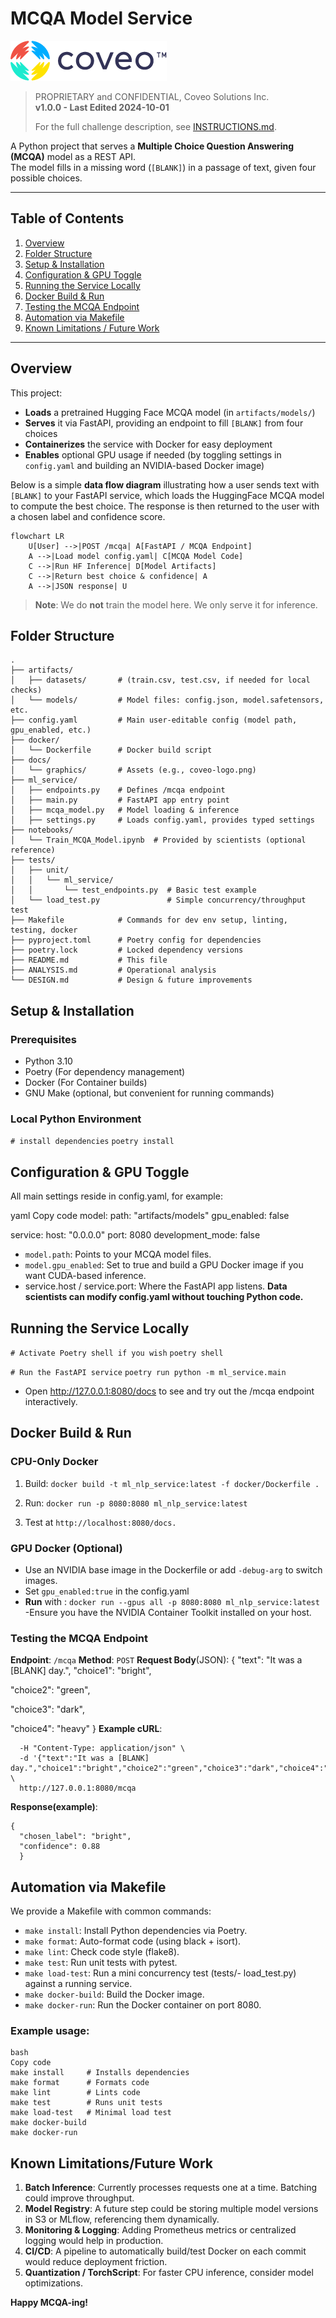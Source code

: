 # MCQA Model Service

![Coveo Logo](docs/graphics/coveo-logo.png "Coveo Logo")

> PROPRIETARY and CONFIDENTIAL, Coveo Solutions Inc.  
> **v1.0.0 - Last Edited 2024-10-01**  
>  
> For the full challenge description, see [INSTRUCTIONS.md](INSTRUCTIONS.md).

A Python project that serves a **Multiple Choice Question Answering (MCQA)** model as a REST API.  
The model fills in a missing word (`[BLANK]`) in a passage of text, given four possible choices.

---

## Table of Contents

1. [Overview](#overview)  
2. [Folder Structure](#folder-structure)  
3. [Setup & Installation](#setup--installation)  
4. [Configuration & GPU Toggle](#configuration--gpu-toggle)  
5. [Running the Service Locally](#running-the-service-locally)  
6. [Docker Build & Run](#docker-build--run)  
7. [Testing the MCQA Endpoint](#testing-the-mcqa-endpoint)  
8. [Automation via Makefile](#automation-via-makefile)  
9. [Known Limitations / Future Work](#known-limitations--future-work)

---

## Overview

This project:

- **Loads** a pretrained Hugging Face MCQA model (in `artifacts/models/`)  
- **Serves** it via FastAPI, providing an endpoint to fill `[BLANK]` from four choices  
- **Containerizes** the service with Docker for easy deployment  
- **Enables** optional GPU usage if needed (by toggling settings in `config.yaml` and building an NVIDIA-based Docker image)

Below is a simple **data flow diagram** illustrating how a user sends text with `[BLANK]` to your FastAPI service, which loads the HuggingFace MCQA model to compute the best choice. The response is then returned to the user with a chosen label and confidence score.

```mermaid
flowchart LR
    U[User] -->|POST /mcqa| A[FastAPI / MCQA Endpoint]
    A -->|Load model config.yaml| C[MCQA Model Code]
    C -->|Run HF Inference| D[Model Artifacts]
    C -->|Return best choice & confidence| A
    A -->|JSON response| U
```
> **Note**: We do **not** train the model here. We only serve it for inference.



## Folder Structure

```
.
├── artifacts/
│   ├── datasets/       # (train.csv, test.csv, if needed for local checks)
│   └── models/         # Model files: config.json, model.safetensors, etc.
├── config.yaml         # Main user-editable config (model path, gpu_enabled, etc.)
├── docker/
│   └── Dockerfile      # Docker build script
├── docs/
│   └── graphics/       # Assets (e.g., coveo-logo.png)
├── ml_service/
│   ├── endpoints.py    # Defines /mcqa endpoint
│   ├── main.py         # FastAPI app entry point
│   ├── mcqa_model.py   # Model loading & inference
│   ├── settings.py     # Loads config.yaml, provides typed settings
├── notebooks/
│   └── Train_MCQA_Model.ipynb  # Provided by scientists (optional reference)
├── tests/
│   ├── unit/
│   │   └── ml_service/
│   │       └── test_endpoints.py  # Basic test example
│   └── load_test.py               # Simple concurrency/throughput test
├── Makefile            # Commands for dev env setup, linting, testing, docker
├── pyproject.toml      # Poetry config for dependencies
├── poetry.lock         # Locked dependency versions
├── README.md           # This file
├── ANALYSIS.md         # Operational analysis
└── DESIGN.md           # Design & future improvements
```

## Setup & Installation
### Prerequisites 
- Python 3.10
- Poetry (For dependency management) 
- Docker (For Container builds)
- GNU Make (optional, but convenient for running commands)

### Local Python Environment
```# install dependencies```
```poetry install```

## Configuration & GPU Toggle
All main settings reside in config.yaml, for example:

yaml
Copy code
model:
  path: "artifacts/models"
  gpu_enabled: false

service:
  host: "0.0.0.0"
  port: 8080
  development_mode: false


- ```model.path```: Points to your MCQA model files.
- ```model.gpu_enabled```: Set to true and build a GPU Docker image if you want CUDA-based inference.
- service.host / service.port: Where the FastAPI app listens.
**Data scientists can modify config.yaml without touching Python code.**

## Running the Service Locally 
```# Activate Poetry shell if you wish```
```poetry shell```

```# Run the FastAPI service```
```poetry run python -m ml_service.main```

- Open http://127.0.0.1:8080/docs to see and try out the /mcqa endpoint interactively.


## Docker Build & Run 
### CPU-Only Docker
1. Build:
```docker build -t ml_nlp_service:latest -f docker/Dockerfile .```

2. Run:
```docker run -p 8080:8080 ml_nlp_service:latest```

3. Test at ```http://localhost:8080/docs.```

### GPU Docker (Optional)
- Use an NVIDIA base image in the Dockerfile or add ```-debug-arg``` to switch  images. 
- Set ```gpu_enabled:true``` in the config.yaml
- **Run** with :
```docker run --gpus all -p 8080:8080 ml_nlp_service:latest```
-Ensure you have the NVIDIA Container Toolkit installed on your host. 

### Testing the MCQA Endpoint 
**Endpoint**: ```/mcqa```
**Method**: ```POST```
**Request Body**(JSON):
{
  "text": "It was a [BLANK] day.",
  "choice1": "bright",

  "choice2": "green",
  
  "choice3": "dark",
  
  "choice4": "heavy"
}
**Example cURL**:
```curl -X POST \
  -H "Content-Type: application/json" \
  -d '{"text":"It was a [BLANK] day.","choice1":"bright","choice2":"green","choice3":"dark","choice4":"heavy"}' \
  http://127.0.0.1:8080/mcqa
```

**Response(example)**:
```
{
  "chosen_label": "bright",
  "confidence": 0.88 
  }
  ```
## Automation via Makefile
We provide a Makefile with common commands:

- ```make install```: Install Python dependencies via Poetry.
- ```make format```: Auto-format code (using black + isort).
- ```make lint```: Check code style (flake8).
- ```make test```: Run unit tests with pytest.
- ```make load-test```: Run a mini concurrency test (tests/- load_test.py) against a running service.
- ```make docker-build```: Build the Docker image.
- ```make docker-run```: Run the Docker container on port 8080.

### Example usage:
```
bash
Copy code
make install     # Installs dependencies
make format      # Formats code
make lint        # Lints code
make test        # Runs unit tests
make load-test   # Minimal load test
make docker-build
make docker-run
```

## Known Limitations/Future Work
1. **Batch Inference**: Currently processes requests one at a time. Batching could improve throughput.
2. **Model Registry**: A future step could be storing multiple model versions in S3 or MLflow, referencing them dynamically.
3. **Monitoring & Logging**: Adding Prometheus metrics or centralized logging would help in production.
4. **CI/CD**: A pipeline to automatically build/test Docker on each commit would reduce deployment friction.
5. **Quantization / TorchScript**: For faster CPU inference, consider model optimizations.

**Happy MCQA-ing!**
